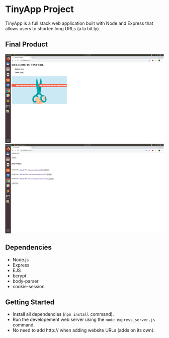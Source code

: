 # TinyApp Project

TinyApp is a full stack web application built with Node and Express that allows users to shorten long URLs (a la bit.ly).

## Final Product
!["Homepage"](https://github.com/jrajan20/TinyApp/blob/master/Screenshot%20from%202018-10-07%2019-18-36.png?raw=true)
!["Profile Homepage: Your URLs page"](https://github.com/jrajan20/TinyApp/blob/master/Screenshot%20from%202018-10-07%2019-18-34.png?raw=true)

## Dependencies

- Node.js
- Express
- EJS
- bcrypt
- body-parser
- cookie-session

## Getting Started
- Install all dependencies (`npm install` command).
- Run the developement web server using the `node express_server.js` command.
- No need to add http:// when adding website URLs (adds on its own).